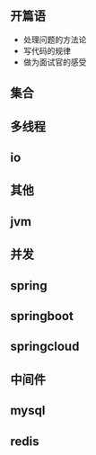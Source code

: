 ## 开篇语

- 处理问题的方法论
- 写代码的规律
- 做为面试官的感受

## 集合

## 多线程

## io

## 其他

## jvm

## 并发

## spring

## springboot

## springcloud

## 中间件

## mysql

## redis
